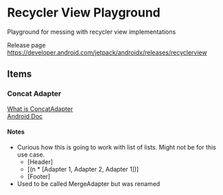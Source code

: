 
# Recycler View Playground  
Playground for messing with recycler view implementations  
  
Release page  
https://developer.android.com/jetpack/androidx/releases/recyclerview  
  
## Items  
### Concat Adapter  
[What is ConcatAdapter](https://medium.com/androiddevelopers/merge-adapters-sequentially-with-mergeadapter-294d2942127a)  
[Android Doc](https://developer.android.com/reference/androidx/recyclerview/widget/ConcatAdapter)
  
#### Notes  
- Curious how this is going to work with list of lists. Might not be for this use case.  
	 - [Header]  
	 - [(n * [Adapter 1, Adapter 2, Adapter 1])]  
	 - [Footer]
- Used to be called MergeAdapter but was renamed